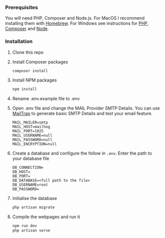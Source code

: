### Prerequisites

You will need PHP, Composer and Node.js. For MacOS I recommend installing them with [Homebrew](https://brew.sh/). For Windows see instructions for [PHP](https://windows.php.net/download/), [Composer](https://getcomposer.org/doc/00-intro.md#installation-windows) and [Node](https://nodejs.org/en/download/).

### Installation

1. Clone this repo
2. Install Composer packages
   ```sh
   composer install
   ```
3. Install NPM packages
   ```sh
   npm install
   ```
4. Rename .env.example file to .env

5. Open .env file and change the MAIL Provider SMTP Details.
    You can use <a href="https://mailtrap.io/">MailTrap</a> to generate basic SMTP Details and test your email feature.
    ```
    MAIL_MAILER=smtp
    MAIL_HOST=mailhog
    MAIL_PORT=1025
    MAIL_USERNAME=null
    MAIL_PASSWORD=null
    MAIL_ENCRYPTION=null
    ```

6. Create a database and configure the follow in `.env`. Enter the path to your database file
    ```
    DB_CONNECTION=
    DB_HOST=
    DB_PORT=
    DB_DATABASE=<full path to the file>
    DB_USERNAME=root
    DB_PASSWORD=
    ```
7. Initialise the database
    ```sh
    php artisan migrate
    ```
8. Compile the webpages and run it
    ```sh
    npm run dev
    php artisan serve
    ```

